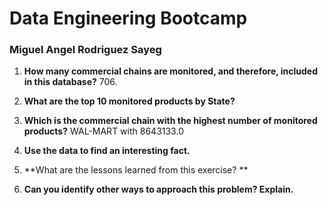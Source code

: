 # Data Engineering Bootcamp

### Miguel Angel Rodriguez Sayeg


1. **How many commercial chains are monitored, and therefore, included in this database?** 706.
2. **What are the top 10 monitored products by State?** 

3. **Which is the commercial chain with the highest number of monitored products?** WAL-MART with 8643133.0
4. **Use the data to find an interesting fact.**
5. **What are the lessons learned from this exercise? **
6. **Can you identify other ways to approach this problem? Explain.**
